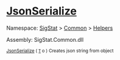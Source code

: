 # [JsonSerialize](./SerializationHelper-100664031.md)

Namespace: [SigStat]() > [Common](./../../README.md) > [Helpers](./../README.md)

Assembly: SigStat.Common.dll

<sub>[JsonSerialize](./SerializationHelper-100664031.md) ( [`T`](./SerializationHelper-100664031.md) o )         Creates json string from object</sub>
